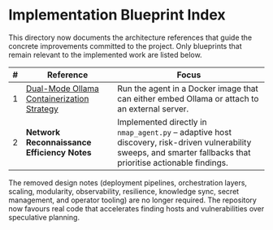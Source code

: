 # Implementation Blueprint Index

This directory now documents the architecture references that guide the concrete improvements committed to the project. Only
blueprints that remain relevant to the implemented work are listed below.

| # | Reference | Focus |
| --- | --- | --- |
| 1 | [Dual-Mode Ollama Containerization Strategy](dual-mode-ollama-containerization.md) | Run the agent in a Docker image that can either embed Ollama or attach to an external server. |
| 2 | **Network Reconnaissance Efficiency Notes** | Implemented directly in `nmap_agent.py` – adaptive host discovery, risk-driven vulnerability sweeps, and smarter fallbacks that prioritise actionable findings. |

The removed design notes (deployment pipelines, orchestration layers, scaling, modularity, observability, resilience, knowledge
sync, secret management, and operator tooling) are no longer required. The repository now favours real code that accelerates
finding hosts and vulnerabilities over speculative planning.
